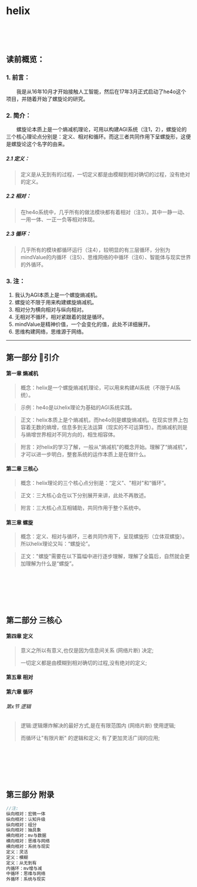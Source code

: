 # helix

<br><br><br>

## 读前概览：

### 1. 前言：
　　我是从16年10月才开始接触人工智能，然后在17年3月正式启动了he4o这个项目，并随着开始了螺旋论的研究。

### 2. 简介：
　　螺旋论本质上是一个熵减机理论，可用以构建AGI系统（注1，2），螺旋论的三个核心理论点分别是：定义、相对和循环。而这三者共同作用下呈螺旋形，这便是螺旋论这个名字的由来。

##### 2.1 定义：
> 定义是从无到有的过程，一切定义都是由模糊到相对确切的过程，没有绝对的定义。

##### 2.2 相对：
> 在he4o系统中，几乎所有的做法模块都有着相对（注3）。其中一静一动、一用一体、一正一负等相对体现。

##### 2.3 循环：
> 几乎所有的模块都循环运行（注4），较明显的有三层循环，分别为mindValue的内循环（注5）、思维网络的中循环（注6）、智能体与现实世界的外循环。


### 3. 注：
1. 我认为AGI本质上是一个螺旋熵减机。  
2. 螺旋论不限于用来构建螺旋熵减机。  
3. 相对分为横向相对与纵向相对。  
4. 无相对不循环，相对紧跟着的就是循环。  
5. mindValue是精神价值，一个会变化的值，此处不详细展开。  
6. 思维构建网络，思维源于网络。  

***

## 第一部分 引介

#### 第一章 熵减机

> 概念：helix是一个螺旋熵减机理论，可以用来构建AI系统（不限于AI系统）。

> 示例：he4o是以helix理论为基础的AGI系统实践。

> 正文：helix本质上是个熵减机，而he4o则是螺旋熵减机。在现实世界上包容着无数的熵增，信息多到无法运算（现实的不可运算性）。而熵减机则是与熵增世界相对不同方向的，相生相容体。

> 附言：对helix的学习了解，一般从"熵减机"的概念开始。理解了“熵减机”，才可以进一步明白，整套系统的运作本质上是在做什么。

#### 第二章 三核心

> 概念：helix理论的三个核心点分别是：“定义”、"相对"和“循环”。

> 正文：三大核心会在以下分别展开来讲，此处不再敖述。

> 附言：三大核心点互相辅助，共同作用于整个系统中。

#### 第三章 螺旋

> 概念：定义、相对与循环，三者共同作用下，呈现螺旋形（立体双螺旋）。所以helix理论又叫：“螺旋论”。

> 正文："螺旋"需要在以下篇幅中进行逐步理解，理解了全篇后，自然就会更加理解为什么是“螺旋”。


<br><br><br><br><br>


## 第二部分 三核心

#### 第四章 定义

> 意义之所以有意义,也仅是因为信息间关系 (网络片断) 决定;
>
> 一切定义都是由模糊到相对确切的过程,没有绝对的定义;



#### 第五章 相对




#### 第六章 循环

###### 第x节 逻辑

> 逻辑:逻辑爆炸解决的最好方式,是在有限范围内 (网络片断) 使用逻辑;
>
> 而循环让"有限片断" 的逻辑和定义; 有了更加灵活广阔的应用;


<br><br><br><br><br>


## 第三部分 附录

```c
//注:
纵向相对：宏微一体
纵向相对：认知升级
纵向相对：组分
纵向相对：抽具象
横向相对：mv与数据
横向相对：思维与网络
横向相对：系统与现实
定义：灵活
定义：模糊
定义：从无到有
内循环：mv增与减
中循环：思维与网络
外循环：系统与现实

```
